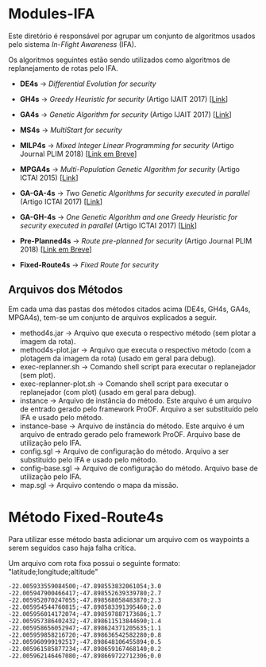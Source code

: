 # Modules-IFA

Este diretório é responsável por agrupar um conjunto de algoritmos usados pelo sistema *In-Flight Awareness* (IFA). 

Os algoritmos seguintes estão sendo utilizados como algoritmos de replanejamento de rotas pelo IFA.

* **DE4s** -> *Differential Evolution for security*

* **GH4s** -> *Greedy Heuristic for security* (Artigo IJAIT 2017) [[Link](http://www.worldscientific.com/doi/abs/10.1142/S0218213017600089)]

* **GA4s** -> *Genetic Algorithm for security* (Artigo IJAIT 2017) [[Link](http://www.worldscientific.com/doi/abs/10.1142/S0218213017600089)]

* **MS4s** ->  *MultiStart for security*

* **MILP4s** ->  *Mixed Integer Linear Programming for security* (Artigo Journal PLIM 2018) [[Link em Breve]()]

* **MPGA4s** ->  *Multi-Population Genetic Algorithm for security* (Artigo ICTAI 2015) [[Link](http://ieeexplore.ieee.org/document/7372174/)]

* **GA-GA-4s** -> *Two Genetic Algorithms for security executed in parallel* (Artigo ICTAI 2017) [[Link](https://ieeexplore.ieee.org/document/8372047/)]

* **GA-GH-4s** -> *One Genetic Algorithm and one Greedy Heuristic for security executed in parallel* (Artigo ICTAI 2017) [[Link](https://ieeexplore.ieee.org/document/8372047/)]

* **Pre-Planned4s** -> *Route pre-planned for security* (Artigo Journal PLIM 2018) [[Link em Breve]()]

* **Fixed-Route4s** -> *Fixed Route for security*

## Arquivos dos Métodos

Em cada uma das pastas dos métodos citados acima (DE4s, GH4s, GA4s, MPGA4s), tem-se um conjunto de arquivos explicados a seguir. 

* method4s.jar -> Arquivo que executa o respectivo método (sem plotar a imagem da rota).
* method4s-plot.jar -> Arquivo que executa o respectivo método (com a plotagem da imagem da rota) (usado em geral para debug).
* exec-replanner.sh -> Comando shell script para executar o replanejador (sem plot).
* exec-replanner-plot.sh -> Comando shell script para executar o replanejador (com plot) (usado em geral para debug).
* instance -> Arquivo de instância do método. Este arquivo é um arquivo de entrado gerado pelo framework ProOF. Arquivo a ser substituído pelo IFA e usado pelo método.
* instance-base -> Arquivo de instância do método. Este arquivo é um arquivo de entrado gerado pelo framework ProOF. Arquivo base de utilização pelo IFA.
* config.sgl -> Arquivo de configuração do método. Arquivo a ser substituído pelo IFA e usado pelo método.
* config-base.sgl -> Arquivo de configuração do método. Arquivo base de utilização pelo IFA.
* map.sgl -> Arquivo contendo o mapa da missão.

# Método Fixed-Route4s

Para utilizar esse método basta adicionar um arquivo com os waypoints a serem seguidos caso haja falha crítica. 

Um arquivo com rota fixa possui o seguinte formato: "latitude;longitude;altitude"

```
-22.005933559084500;-47.898553832061054;3.0
-22.005947900466417;-47.898552639339780;2.7
-22.005952070247055;-47.898568058483870;2.3
-22.005954544760815;-47.898583391395460;2.0
-22.005956014172074;-47.898597887173686;1.7
-22.005957386402432;-47.898611513844690;1.4
-22.005958656052947;-47.898624371205635;1.1
-22.005959858216720;-47.898636542582280;0.8
-22.005960999192517;-47.898648106455894;0.5
-22.005961585877234;-47.898659167468140;0.2
-22.005962146467080;-47.898669722712306;0.0
```

